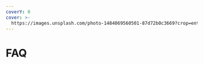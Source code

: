 ```yaml
---
coverY: 0
cover: >-
  https://images.unsplash.com/photo-1484069560501-87d72b0c3669?crop=entropy&cs=srgb&fm=jpg&ixid=MnwxOTcwMjR8MHwxfHNlYXJjaHwxfHxxdWVzdGlvbnxlbnwwfHx8fDE2NDAyNTc1MDU&ixlib=rb-1.2.1&q=85
---
```


# FAQ

